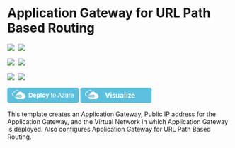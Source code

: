 # Application Gateway for URL Path Based Routing

<IMG SRC="https://azbotstorage.blob.core.windows.net/badges/201-application-gateway-url-path-based-routing/PublicLastTestDate.svg" />&nbsp;
<IMG SRC="https://azbotstorage.blob.core.windows.net/badges/201-application-gateway-url-path-based-routing/PublicDeployment.svg" />&nbsp;

<IMG SRC="https://azbotstorage.blob.core.windows.net/badges/201-application-gateway-url-path-based-routing/FairfaxLastTestDate.svg" />&nbsp;
<IMG SRC="https://azbotstorage.blob.core.windows.net/badges/201-application-gateway-url-path-based-routing/FairfaxDeployment.svg" />&nbsp;

<IMG SRC="https://azbotstorage.blob.core.windows.net/badges/201-application-gateway-url-path-based-routing/BestPracticeResult.svg" />&nbsp;
<IMG SRC="https://azbotstorage.blob.core.windows.net/badges/201-application-gateway-url-path-based-routing/CredScanResult.svg" />&nbsp;

[![Deploy to Azure](https://raw.githubusercontent.com/Azure/azure-quickstart-templates/master/1-CONTRIBUTION-GUIDE/images/deploytoazure.png)](https://portal.azure.com/#create/Microsoft.Template/uri/https%3A%2F%2Fraw.githubusercontent.com%2FAzure%2Fazure-quickstart-templates%2Fmaster%2F201-application-gateway-url-path-based-routing%2Fazuredeploy.json)
<a href="http://armviz.io/#/?load=https%3A%2F%2Fraw.githubusercontent.com%2FAzure%2Fazure-quickstart-templates%2Fmaster%2F201-application-gateway-url-path-based-routing%2Fazuredeploy.json" target="_blank">
    <img src="https://raw.githubusercontent.com/Azure/azure-quickstart-templates/master/1-CONTRIBUTION-GUIDE/images/visualizebutton.png"/>
</a>

This template creates an Application Gateway, Public IP address for the Application Gateway, and the Virtual Network in which Application Gateway is deployed. Also configures Application Gateway for URL Path Based Routing.
